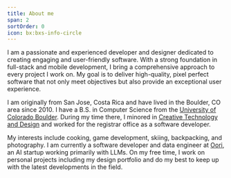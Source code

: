 ```yaml
---
title: About me
span: 2
sortOrder: 0
icon: bx:bxs-info-circle
---
```

I am a passionate and experienced developer and designer dedicated to creating engaging and user-friendly software. With a strong foundation in full-stack and mobile development, I bring a comprehensive approach to every project I work on. My goal is to deliver high-quality, pixel perfect software that not only meet objectives but also provide an exceptional user experience.

I am originally from San Jose, Costa Rica and have lived in the Boulder, CO area since 2010. I have a B.S. in Computer Science from the [University of Colorado Boulder](https://www.cu.edu/). During my time there, I minored in [Creative Technology and Design](https://www.colorado.edu/engineering/academics/degree-programs/creative-technology-design) and worked for the registrar office as a software developer.

My interests include cooking, game development, skiing, backpacking, and photography. I am currently a software developer and data engineer at [Oori](https://oori.dev), an AI startup working primarily with LLMs. On my free time, I work on personal projects including my design portfolio and do my best to keep up with the latest developments in the field. 